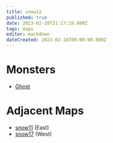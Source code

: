 ```yaml
---
title: snow12
published: true
date: 2023-02-28T21:17:19.000Z
tags: maps
editor: markdown
dateCreated: 2023-02-16T00:00:00.000Z
---
```



# Monsters
 * [Ghost](/monsters/ghost)

# Adjacent Maps
 * [snow11](/maps/snow11) (East)
 * [snow17](/maps/snow17) (West)
